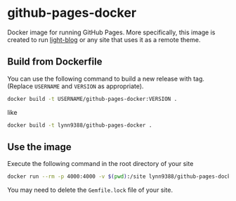 # github-pages-docker

Docker image for running GitHub Pages. More specifically, this image is created to run [light-blog](https://github.com/lynn9388/light-blog) or any site that uses it as a remote theme.

## Build from Dockerfile

You can use the following command to build a new release with tag. (Replace `USERNAME` and `VERSION` as appropriate).

```sh
docker build -t USERNAME/github-pages-docker:VERSION .
```

like

```sh
docker build -t lynn9388/github-pages-docker .
```

## Use the image

Execute the following command in the root directory of your site

```sh
docker run --rm -p 4000:4000 -v $(pwd):/site lynn9388/github-pages-docker
```

You may need to delete the `Gemfile.lock` file of your site.
